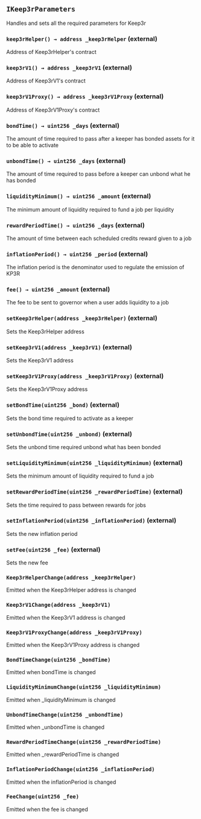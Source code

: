 ## `IKeep3rParameters`

Handles and sets all the required parameters for Keep3r




### `keep3rHelper() → address _keep3rHelper` (external)

Address of Keep3rHelper's contract




### `keep3rV1() → address _keep3rV1` (external)

Address of Keep3rV1's contract




### `keep3rV1Proxy() → address _keep3rV1Proxy` (external)

Address of Keep3rV1Proxy's contract




### `bondTime() → uint256 _days` (external)

The amount of time required to pass after a keeper has bonded assets for it to be able to activate




### `unbondTime() → uint256 _days` (external)

The amount of time required to pass before a keeper can unbond what he has bonded




### `liquidityMinimum() → uint256 _amount` (external)

The minimum amount of liquidity required to fund a job per liquidity




### `rewardPeriodTime() → uint256 _days` (external)

The amount of time between each scheduled credits reward given to a job




### `inflationPeriod() → uint256 _period` (external)

The inflation period is the denominator used to regulate the emission of KP3R




### `fee() → uint256 _amount` (external)

The fee to be sent to governor when a user adds liquidity to a job




### `setKeep3rHelper(address _keep3rHelper)` (external)

Sets the Keep3rHelper address




### `setKeep3rV1(address _keep3rV1)` (external)

Sets the Keep3rV1 address




### `setKeep3rV1Proxy(address _keep3rV1Proxy)` (external)

Sets the Keep3rV1Proxy address




### `setBondTime(uint256 _bond)` (external)

Sets the bond time required to activate as a keeper




### `setUnbondTime(uint256 _unbond)` (external)

Sets the unbond time required unbond what has been bonded




### `setLiquidityMinimum(uint256 _liquidityMinimum)` (external)

Sets the minimum amount of liquidity required to fund a job




### `setRewardPeriodTime(uint256 _rewardPeriodTime)` (external)

Sets the time required to pass between rewards for jobs




### `setInflationPeriod(uint256 _inflationPeriod)` (external)

Sets the new inflation period




### `setFee(uint256 _fee)` (external)

Sets the new fee





### `Keep3rHelperChange(address _keep3rHelper)`

Emitted when the Keep3rHelper address is changed




### `Keep3rV1Change(address _keep3rV1)`

Emitted when the Keep3rV1 address is changed




### `Keep3rV1ProxyChange(address _keep3rV1Proxy)`

Emitted when the Keep3rV1Proxy address is changed




### `BondTimeChange(uint256 _bondTime)`

Emitted when bondTime is changed




### `LiquidityMinimumChange(uint256 _liquidityMinimum)`

Emitted when _liquidityMinimum is changed




### `UnbondTimeChange(uint256 _unbondTime)`

Emitted when _unbondTime is changed




### `RewardPeriodTimeChange(uint256 _rewardPeriodTime)`

Emitted when _rewardPeriodTime is changed




### `InflationPeriodChange(uint256 _inflationPeriod)`

Emitted when the inflationPeriod is changed




### `FeeChange(uint256 _fee)`

Emitted when the fee is changed






